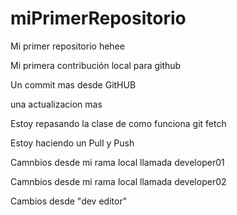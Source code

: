 # miPrimerRepositorio


Mi primer repositorio hehee

Mi primera contribución local para github

Un commit mas desde GitHUB

una actualizacion mas

Estoy repasando la clase de como funciona git fetch

Estoy haciendo un Pull y Push

Camnbios desde mi rama local llamada developer01

Camnbios desde mi rama local llamada developer02

Cambios desde "dev editor"